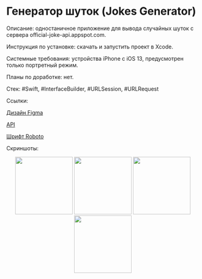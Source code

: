 # Генератор шуток (Jokes Generator)

Описание: одностаничное приложение для вывода случайных шуток с сервера official-joke-api.appspot.com.

Инструкция по установке: скачать и запустить проект в Xcode.

Системные требования: устройства iPhone с iOS 13, предусмотрен только портретный режим.

Планы по доработке: нет.

Стек: #Swift, #InterfaceBuilder, #URLSession, #URLRequest

Ссылки:

<a href="https://www.figma.com/file/LZR5TpBT49pkx0MXcBvP9U/ui-jokes-app?node-id=0%3A1&t=gZZVNihayhrEH0KQ-1">Дизайн Figma </a><br>

[API](https://official-joke-api.appspot.com/jokes/random)

<a href="https://fonts.google.com/specimen/Roboto">Шрифт Roboto</a><br>

Скриншоты:


<div align="center">
    <img src="/Screenshots/Simulator Screen Shot - iPhone X - 2024-02-12 at 22.53.49.png?raw=true" width="150px"</img>  
    <img src="/Screenshots/Simulator Screen Shot - iPhone X - 2024-02-12 at 22.53.03.png?raw=true" width="150px"</img>
    <img src="/Screenshots/Simulator Screen Shot - iPhone X - 2024-02-12 at 22.53.15.png?raw=true" width="150px"</img>
    <img src="/Screenshots/Simulator Screen Shot - iPhone X - 2024-02-12 at 22.53.31.png?raw=true" width="150px"</img>
</div>
